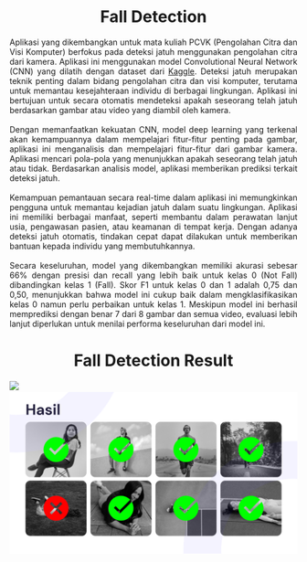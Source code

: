 <div align="center">
  
# Fall Detection
  
</div>

<div align="justify">
  Aplikasi yang dikembangkan untuk mata kuliah PCVK (Pengolahan Citra dan Visi Komputer) berfokus pada deteksi jatuh menggunakan pengolahan citra dari kamera. Aplikasi ini menggunakan model Convolutional Neural Network (CNN) yang dilatih dengan dataset dari <a href="https://www.kaggle.com/datasets/uttejkumarkandagatla/fall-detection-dataset?resource=download">Kaggle</a>. Deteksi jatuh merupakan teknik penting dalam bidang pengolahan citra dan visi komputer, terutama untuk memantau kesejahteraan individu di berbagai lingkungan. Aplikasi ini bertujuan untuk secara otomatis mendeteksi apakah seseorang telah jatuh berdasarkan gambar atau video yang diambil oleh kamera.
<br><br>
Dengan memanfaatkan kekuatan CNN, model deep learning yang terkenal akan kemampuannya dalam mempelajari fitur-fitur penting pada gambar, aplikasi ini menganalisis dan mempelajari fitur-fitur dari gambar kamera. Aplikasi mencari pola-pola yang menunjukkan apakah seseorang telah jatuh atau tidak. Berdasarkan analisis model, aplikasi memberikan prediksi terkait deteksi jatuh.
<br><br>
Kemampuan pemantauan secara real-time dalam aplikasi ini memungkinkan pengguna untuk memantau kejadian jatuh dalam suatu lingkungan. Aplikasi ini memiliki berbagai manfaat, seperti membantu dalam perawatan lanjut usia, pengawasan pasien, atau keamanan di tempat kerja. Dengan adanya deteksi jatuh otomatis, tindakan cepat dapat dilakukan untuk memberikan bantuan kepada individu yang membutuhkannya.
<br><br>
Secara keseluruhan, model yang dikembangkan memiliki akurasi sebesar 66% dengan presisi dan recall yang lebih baik untuk kelas 0 (Not Fall) dibandingkan kelas 1 (Fall). Skor F1 untuk kelas 0 dan 1 adalah 0,75 dan 0,50, menunjukkan bahwa model ini cukup baik dalam mengklasifikasikan kelas 0 namun perlu perbaikan untuk kelas 1. Meskipun model ini berhasil memprediksi dengan benar 7 dari 8 gambar dan semua video, evaluasi lebih lanjut diperlukan untuk menilai performa keseluruhan dari model ini.
</div>
<div align="center">
  
# Fall Detection Result
  
</div>

<img src="Powerpoint/Frame 12.png" />
  <img src="Powerpoint/Frame 13.png" />
